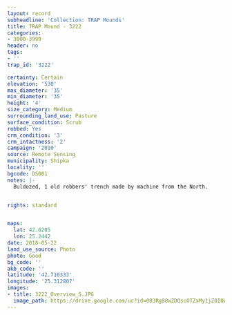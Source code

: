 ```yaml
---
layout: record
subheadline: 'Collection: TRAP Mounds'
title: TRAP Mound - 3222
categories:
- 3000-3999
header: no
tags:
- ''
trap_id: '3222'

certainty: Certain
elevation: '530'
max_diameter: '35'
min_diameter: '35'
height: '4'
size_category: Medium
surrounding_land_use: Pasture
surface_condition: Scrub
robbed: Yes
crm_condition: '3'
crm_intactness: '2'
campaign: '2010'
source: Remote Sensing
municipality: Shipka
locality: ''
bgcode: DS001
notes: |-
  Buldozed, 1 old robbers' trench made by machine from the North.


rights: standard


maps:
  lat: 42.6285
  lon: 25.2442
date: 2018-05-22
land_use_source: Photo
photo: Good
bg_code: ''
akb_code: ''
latitude: '42.710333'
longitude: '25.312807'
images:
- title: 3222_Overview_S.JPG
  image_path: https://drive.google.com/uc?id=0B3Rg88wZDQscOTZxMy1jZ0I0WnM
---
```

